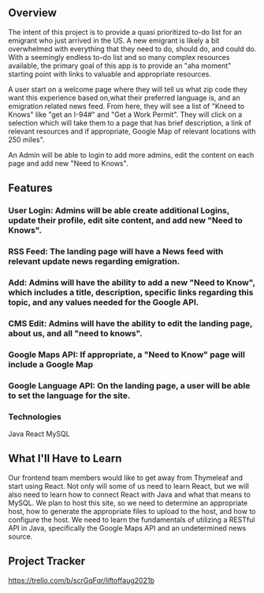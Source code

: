 

## Overview
The intent of this project is to provide a quasi prioritized to-do list for an emigrant who just arrived in the US. A new emigrant is likely a bit overwhelmed with everything that they need to do, should do, and could do. With a seemingly endless to-do list and so many complex resources available, the primary goal of this app is to provide an "aha moment" starting point with links to valuable and appropriate resources.

A user start on a welcome page where they will tell us what zip code they want this experience based on,what their preferred language is, and an emigration related news feed. From here, they will see a list of "Kneed to Knows" like "get an I-94#" and "Get a Work Permit". They will click on a selection which will take them to a page that has brief description, a link of relevant resources and if appropriate, Google Map of relevant locations with 250 miles".

An Admin will be able to login to add more admins, edit the content on each page and add new "Need to Knows".

## Features
### User Login: Admins will be able create additional Logins, update their profile, edit site content, and add new "Need to Knows".
### RSS Feed: The landing page will have a News feed with relevant update news regarding emigration.
### Add: Admins will have the ability to add a new "Need to Know", which includes a title, description, specific links regarding this topic, and any values needed for the Google API.
### CMS Edit: Admins will have the ability to edit the landing page, about us, and all "need to knows".
### Google Maps API: If appropriate, a "Need to Know" page will include a Google Map
### Google Language API:  On the landing page, a user will be able to set the language for the site.


### Technologies
Java
React
MySQL

## What I'll Have to Learn
Our frontend team members would like to get away from Thymeleaf and start using React. Not only will some of us need to learn React, but we will also need to learn how to connect React with Java and what that means to MySQL.
We plan to host this site, so we need to determine an appropriate host, how to generate the appropriate files to upload to the host, and how to configure the host.
We need to learn the fundamentals of utilizing a RESTful API in Java, specifically the Google Maps API and an undetermined news source.

## Project Tracker
https://trello.com/b/scrGqFqr/liftoffaug2021b
